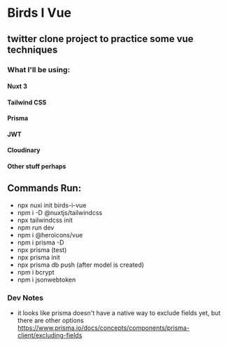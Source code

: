 # Birds I Vue

## twitter clone project to practice some vue techniques

### What I'll be using: 
#### Nuxt 3
#### Tailwind CSS
#### Prisma
#### JWT
#### Cloudinary
#### Other stuff perhaps

## Commands Run:
- npx nuxi init birds-i-vue
- npm i -D @nuxtjs/tailwindcss
- npx tailwindcss init
- npm run dev
- npm i @heroicons/vue
- npm i prisma -D
- npx prisma (test)
- npx prisma init
- npx prisma db push (after model is created)
- npm i bcrypt
- npm i jsonwebtoken

### Dev Notes
- it looks like prisma doesn't have a native way to exclude fields yet, but there are other options
https://www.prisma.io/docs/concepts/components/prisma-client/excluding-fields